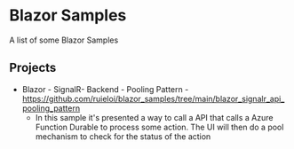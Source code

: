 # Blazor Samples
A list of some Blazor Samples

## Projects

* Blazor - SignalR- Backend - Pooling Pattern - https://github.com/ruieloi/blazor_samples/tree/main/blazor_signalr_api_pooling_pattern
  * In this sample it's presented a way to call a API that calls a Azure Function Durable to process some action. The UI will then do a pool mechanism to check for the status of the action


